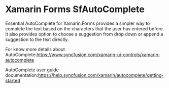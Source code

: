 # Xamarin Forms SfAutoComplete

Essential AutoComplete for Xamarin.Forms provides a simpler way to complete the text based on the characters that the user has entered before. It also provides option to choose a suggestion from drop down or append a suggestion to the text directly.

For know more details about AutoComplete:https://www.syncfusion.com/xamarin-ui-controls/xamarin-autocomplete

AutoComplete user guide documentation:https://help.syncfusion.com/xamarin/autocomplete/getting-started
